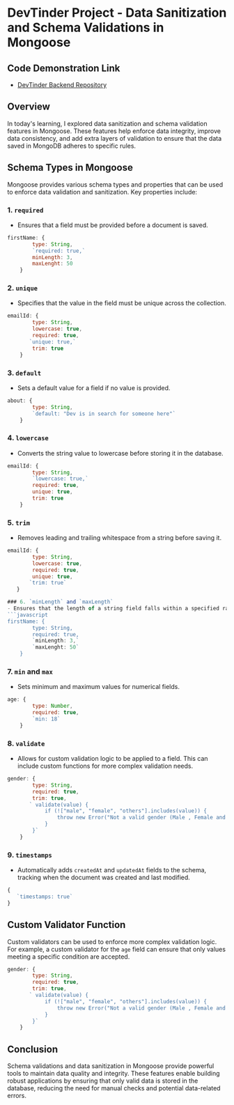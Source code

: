 # DevTinder Project - Data Sanitization and Schema Validations in Mongoose

## Code Demonstration Link

* [DevTinder Backend Repository](https://github.com/akshadjaiswal/devTinder-backend)

## Overview
In today's learning, I explored data sanitization and schema validation features in Mongoose. These features help enforce data integrity, improve data consistency, and add extra layers of validation to ensure that the data saved in MongoDB adheres to specific rules.

## Schema Types in Mongoose
Mongoose provides various schema types and properties that can be used to enforce data validation and sanitization. Key properties include:

### 1. `required`
- Ensures that a field must be provided before a document is saved.
```javascript
firstName: {
        type: String,
        `required: true,`
        minLength: 3,
        maxLenght: 50
    }
```

### 2. `unique`
- Specifies that the value in the field must be unique across the collection.
```javascript
emailId: {
        type: String,
        lowercase: true,
        required: true,
       `unique: true,`
        trim: true
    }
```

### 3. `default`
- Sets a default value for a field if no value is provided.
```javascript
about: {
        type: String,
        `default: "Dev is in search for someone here"`
    }
```

### 4. `lowercase`
- Converts the string value to lowercase before storing it in the database.
```javascript
emailId: {
        type: String,
        `lowercase: true,`
        required: true,
        unique: true,
        trim: true
    }
```

### 5. `trim`
- Removes leading and trailing whitespace from a string before saving it.
```javascript
emailId: {
        type: String,
        lowercase: true,
        required: true,
        unique: true,
       `trim: true`
   }

### 6. `minLength` and `maxLength`
- Ensures that the length of a string field falls within a specified range.
```javascript
firstName: {
        type: String,
        required: true,
        `minLength: 3,`
        `maxLenght: 50`
    }
```

### 7. `min` and `max`
- Sets minimum and maximum values for numerical fields.
```javascript
age: {
        type: Number,
        required: true,
        `min: 18`
    }
```

### 8. `validate`
- Allows for custom validation logic to be applied to a field. This can include custom functions for more complex validation needs.
```javascript
gender: {
        type: String,
        required: true,
        trim: true,
       ` validate(value) {
            if (!["male", "female", "others"].includes(value)) {
                throw new Error("Not a valid gender (Male , Female and other)")
            }
        }`
    }
```

### 9. `timestamps`
- Automatically adds `createdAt` and `updatedAt` fields to the schema, tracking when the document was created and last modified.
```javascript
{
   `timestamps: true`
}
```

## Custom Validator Function
Custom validators can be used to enforce more complex validation logic. For example, a custom validator for the `age` field can ensure that only values meeting a specific condition are accepted.
```javascript
gender: {
        type: String,
        required: true,
        trim: true,
       ` validate(value) {
            if (!["male", "female", "others"].includes(value)) {
                throw new Error("Not a valid gender (Male , Female and other)")
            }
        }`
    }
```

## Conclusion
Schema validations and data sanitization in Mongoose provide powerful tools to maintain data quality and integrity. These features enable building robust applications by ensuring that only valid data is stored in the database, reducing the need for manual checks and potential data-related errors.
